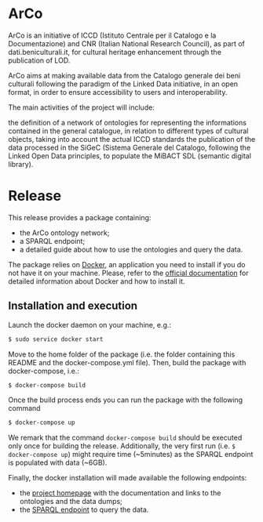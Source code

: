 # ArCo

ArCo is an initiative of ICCD (Istituto Centrale per il Catalogo e la Documentazione) and  CNR (Italian National Research Council), as part of dati.beniculturali.it, for cultural heritage enhancement through the publication of LOD.

ArCo aims at making available data from the Catalogo generale dei beni culturali following the paradigm of the Linked Data initiative, in an open format, in order to ensure accessibility to users and interoperability.

The main activities of the project will include:

the definition of a network of ontologies for representing the informations contained in the general catalogue, in relation to different types of cultural objects, taking into account the actual ICCD standards the publication of the data processed in the SiGeC (Sistema Generale del Catalogo, following the Linked Open Data principles, to populate the MiBACT SDL (semantic digital library).

# Release
This release provides a package containing:

 * the ArCo ontology network;
 * a SPARQL endpoint;
 * a detailed guide about how to use the ontologies and query the data.

The package relies on [Docker](https://www.docker.com/community-edition), an application you need to install if you do not have it on your machine. Please, refer to the [official documentation](https://docs.docker.com/get-started/#containers-and-virtual-machines) for detailed information about Docker and how to install it.

## Installation and execution
Launch the docker daemon on your machine, e.g.:
```sh
$ sudo service docker start
```

Move to the home folder of the package (i.e. the folder containing this README and the docker-compose.yml file). Then, build the package with docker-compose, i.e.:
```sh
$ docker-compose build
```
Once the build process ends you can run the package with the following command
```sh
$ docker-compose up
```
We remark that the command ``docker-compose build`` should be executed only once for building the release. Additionally, the very first run (i.e. ``$ docker-compose up``) might require time (~5minutes) as the SPARQL endpoint is populated with data (~6GB).

Finally, the docker installation will made available the following endpoints:
 * the [project homepage](http://localhost:8080/) with the documentation and links to the ontologies and the data dumps;
 * the [SPARQL endpoint](http://localhost:8890/sparql) to query the data.
 


